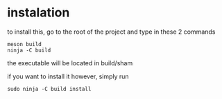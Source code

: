 # instalation

to install this, go to the root of the project and type in these 2 commands

```
meson build
ninja -C build
```

the executable will be located in build/sham

if you want to install it however, simply run


```
sudo ninja -C build install
```

